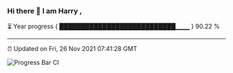 ### Hi there 👋 I am Harry , 

⏳ Year progress { ███████████████████████████▁▁▁ } 90.22 %

---

⏰ Updated on Fri, 26 Nov 2021 07:41:28 GMT

![Progress Bar CI](https://github.com/duykhang68/duykhang68/workflows/Progress%20Bar%20CI/badge.svg)
